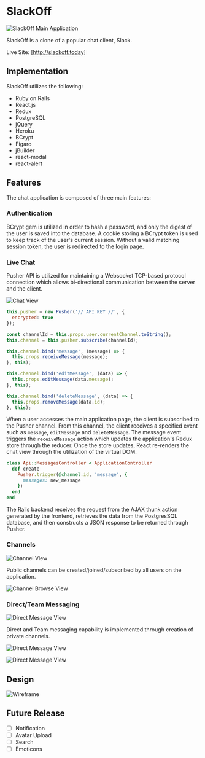 # SlackOff

![SlackOff Main Application](/docs/screenshots/slackoff-main.jpg)

SlackOff is a clone of a popular chat client, Slack.

Live Site: [http://slackoff.today]

## Implementation

SlackOff utilizes the following:

- Ruby on Rails
- React.js
- Redux
- PostgreSQL
- jQuery
- Heroku
- BCrypt
- Figaro
- jBuilder
- react-modal
- react-alert

## Features

The chat application is composed of three main features:

### Authentication

BCrypt gem is utilized in order to hash a password, and only the digest of the user is saved into the database.  A cookie storing a BCrypt token is used to keep track of the user's current session.  Without a valid matching session token, the user is redirected to the login page.  

### Live Chat

Pusher API is utilized for maintaining a Websocket TCP-based protocol connection which allows bi-directional communication between the server and the client.  

![Chat View](/docs/screenshots/chat.png)

```javascript
this.pusher = new Pusher('// API KEY //', {
  encrypted: true
});

const channelId = this.props.user.currentChannel.toString();
this.channel = this.pusher.subscribe(channelId);

this.channel.bind('message', (message) => {
  this.props.receiveMessage(message);
}, this);

this.channel.bind('editMessage', (data) => {
  this.props.editMessage(data.message);
}, this);

this.channel.bind('deleteMessage', (data) => {
  this.props.removeMessage(data.id);
}, this);
```

When a user accesses the main application page, the client is subscribed to the Pusher channel.  From this channel, the client receives a specified event such as `message`, `editMessage` and `deleteMessage`.  The message event triggers the `receiveMessage` action which updates the application's Redux store through the reducer.  Once the store updates, React re-renders the chat view through the utilization of the virtual DOM.

```ruby
class Api::MessagesController < ApplicationController
  def create
    Pusher.trigger(@channel.id, 'message', {
      messages: new_message
    })
  end
end
```

The Rails backend receives the request from the AJAX thunk action generated by the frontend, retrieves the data from the PostgresSQL database, and then constructs a JSON response to be returned through Pusher.

### Channels

![Channel View](/docs/screenshots/channels.png)

Public channels can be created/joined/subscribed by all users on the application.

![Channel Browse View](/docs/screenshots/channels-browse.png)

### Direct/Team Messaging

![Direct Message View](/docs/screenshots/direct-message.png)

Direct and Team messaging capability is implemented through creation of private channels.

![Direct Message View](/docs/screenshots/dm-users.png)

![Direct Message View](/docs/screenshots/dm-example.png)

## Design

![Wireframe](docs/wireframes/slackoff-wireframe-main-app.jpg)

## Future Release

* [ ] Notification
* [ ] Avatar Upload
* [ ] Search
* [ ] Emoticons
